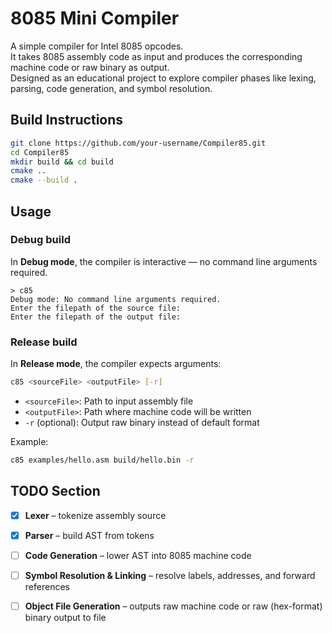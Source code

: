 ﻿# 8085 Mini Compiler

A simple compiler for Intel 8085 opcodes.  
It takes 8085 assembly code as input and produces the corresponding machine code or raw binary as output.  
Designed as an educational project to explore compiler phases like lexing, parsing, code generation, and symbol resolution.  

## Build Instructions

```bash
git clone https://github.com/your-username/Compiler85.git
cd Compiler85
mkdir build && cd build
cmake ..
cmake --build .
````

## Usage

### Debug build

In **Debug mode**, the compiler is interactive — no command line arguments required.

```text
> c85
Debug mode: No command line arguments required.
Enter the filepath of the source file:
Enter the filepath of the output file:
```

### Release build

In **Release mode**, the compiler expects arguments:

```bash
c85 <sourceFile> <outputFile> [-r]
```

* `<sourceFile>`: Path to input assembly file
* `<outputFile>`: Path where machine code will be written
* `-r` (optional): Output raw binary instead of default format

Example:

```bash
c85 examples/hello.asm build/hello.bin -r
```

## TODO Section

* [x] **Lexer** – tokenize assembly source
* [x] **Parser** – build AST from tokens
* [ ] **Code Generation** – lower AST into 8085 machine code
* [ ] **Symbol Resolution & Linking** – resolve labels, addresses, and forward references
* [ ] **Object File Generation** – outputs raw machine code or raw (hex-format) binary output to file

